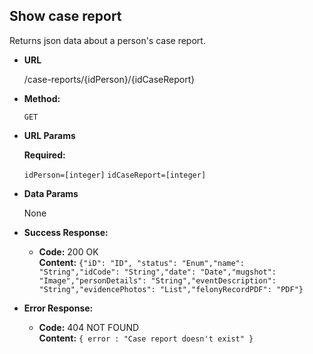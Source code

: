 **Show case report**
----
  Returns json data about a person's case report.

* **URL**

  /case-reports/{idPerson}/{idCaseReport}

* **Method:**

  `GET`
  
*  **URL Params**

   **Required:**
 
   `idPerson=[integer]`
   `idCaseReport=[integer]`

* **Data Params**

  None

* **Success Response:**

  * **Code:** 200 OK<br />
    **Content:** `{"iD": "ID", "status": "Enum","name": "String","idCode": "String","date": "Date","mugshot": "Image","personDetails": "String","eventDescription": "String","evidencePhotos": "List","felonyRecordPDF": "PDF"}`
 
* **Error Response:**

  * **Code:** 404 NOT FOUND <br />
    **Content:** `{ error : "Case report doesn't exist" }`

